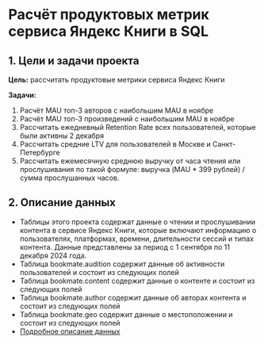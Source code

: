 # Расчёт продуктовых метрик сервиса Яндекс Книги в SQL

## 1. Цели и задачи проекта

**Цель:**  рассчитать продуктовые метрики сервиса Яндекс Книги

**Задачи:**
1. Расчёт MAU топ-3 авторов с наибольшим MAU в ноябре 
2. Расчёт MAU топ-3 произведений с наибольшим MAU в ноябре
3. Рассчитать ежедневный Retention Rate всех пользователей, которые были активны 2 декабря
4. Рассчитать средние LTV для пользователей в Москве и Санкт-Петербурге
5. Рассчитать ежемесячную среднюю выручку от часа чтения или прослушивания по такой формуле: выручка (MAU * 399 рублей) / сумма прослушанных часов.
   
## 2. Описание данных 
- Таблицы этого проекта содержат данные о чтении и прослушивании контента в сервисе Яндекс Книги, которые включают информацию о пользователях, платформах, времени, длительности сессий и типах контента. Данные представлены за период с 1 сентября по 11 декабря 2024 года. 
- Таблица bookmate.audition содержит данные об активности пользователей и состоит из следующих полей
- Таблица bookmate.content содержит данные о контенте и состоит из следующих полей
- Таблица bookmate.author содержит данные об авторах контента и состоит из следующих полей
- Таблица bookmate.geo содержит данные о местоположении и состоит из следующих полей
- [Подробное описание данных](https://github.com/ruslanbakht/projects/blob/main/yandex_practicum/product_metrics_yandex_knigi/0.%20%D0%9E%D0%BF%D0%B8%D1%81%D0%B0%D0%BD%D0%B8%D0%B5%20%D0%B4%D0%B0%D0%BD%D0%BD%D1%8B%D1%85)
  

